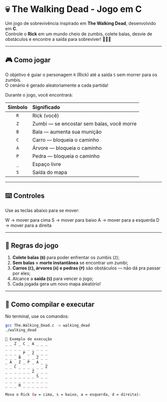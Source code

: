 # 💀 The Walking Dead - Jogo em C

Um jogo de sobrevivência inspirado em **The Walking Dead**, desenvolvido em **C**.  
Controle o **Rick** em um mundo cheio de zumbis, colete balas, desvie de obstáculos e encontre a saída para sobreviver! 🧟‍♂️🔫  

---

## 🎮 Como jogar

O objetivo é guiar o personagem `R` (Rick) até a saída `S` sem morrer para os zumbis.  
O cenário é gerado aleatoriamente a cada partida!

Durante o jogo, você encontrará:

| Símbolo | Significado |
|:--------:|:-------------|
| `R` | Rick (você) |
| `Z` | Zumbi — se encostar sem balas, você morre |
| `B` | Bala — aumenta sua munição |
| `C` | Carro — bloqueia o caminho |
| `A` | Árvore — bloqueia o caminho |
| `P` | Pedra — bloqueia o caminho |
| `_` | Espaço livre |
| `S` | Saída do mapa |

---

## ⌨️ Controles

Use as teclas abaixo para se mover:

W → mover para cima
S → mover para baixo
A → mover para a esquerda
D → mover para a direita


---

## 🧠 Regras do jogo

1. **Colete balas (`B`)** para poder enfrentar os zumbis (`Z`);  
2. **Sem balas = morte instantânea** se encontrar um zumbi;  
3. **Carros (`C`), árvores (`A`) e pedras (`P`)** são obstáculos — não dá pra passar por eles;  
4. Alcance a **saída (`S`)** para vencer o jogo;  
5. Cada jogada gera um novo mapa aleatório!  

---

## 🧰 Como compilar e executar

No terminal, use os comandos:

```bash
gcc The.Walking_Dead.c -o walking_dead
./walking_dead

📸 Exemplo de execução
_ _ Z _ C _ A _ _ _
_ _ _ _ _ _ _ _ _ _
_ _ _ _ P _ Z _ _ _
_ _ _ B _ _ _ Z _ _
_ A _ Z _ P _ A _ _
_ _ C _ _ _ _ _ _ Z
_ _ _ _ _ _ Z _ _ _
_ _ _ _ _ _ _ S _ _
_ _ _ _ _ _ _ _ _ _
_ _ _ R _ _ _ _ _ _

Mova o Rick (w = cima, s = baixo, a = esquerda, d = direita):




